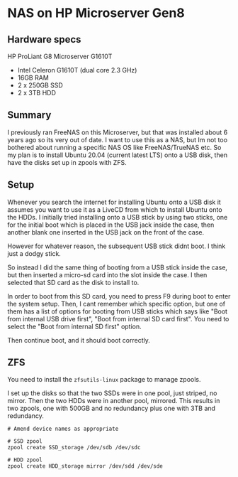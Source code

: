 # NAS on HP Microserver Gen8

## Hardware specs

HP ProLiant G8 Microserver G1610T
                               
- Intel Celeron G1610T (dual core 2.3 GHz)     
- 16GB RAM           
- 2 x 250GB SSD
- 2 x 3TB HDD

## Summary

I previously ran FreeNAS on this Microserver, but that was installed about 6 years ago so its very out of date. I want to use this as a NAS, but Im not too bothered about running a specific NAS OS like FreeNAS/TrueNAS etc. So my plan is to install Ubuntu 20.04 (current latest LTS) onto a USB disk, then have the disks set up in zpools with ZFS.

## Setup

Whenever you search the internet for installing Ubuntu onto a USB disk it assumes you want to use it as a LiveCD from which to install Ubuntu onto the HDDs. I initially tried installing onto a USB stick by using two sticks, one for the initial boot which is placed in the USB jack inside the case, then another blank one inserted in the USB jack on the front of the case.

However for whatever reason, the subsequent USB stick didnt boot. I think just a dodgy stick.

So instead I did the same thing of booting from a USB stick inside the case, but then inserted a micro-sd card into the slot inside the case. I then selected that SD card as the disk to install to. 

In order to boot from this SD card, you need to press F9 during boot to enter the system setup. Then, I cant remember which specific option, but one of them has a list of options for booting from USB sticks which says like "Boot from internal USB drive first", "Boot from internal SD card first". You need to select the "Boot from internal SD first" option.

Then continue boot, and it should boot correctly.

## ZFS

You need to install the `zfsutils-linux` package to manage zpools.

I set up the disks so that the two SSDs were in one pool, just striped, no mirror. Then the two HDDs were in another pool, mirrored. This results in two zpools, one with 500GB and no redundancy plus one with 3TB and redundancy.

```
# Amend device names as appropriate

# SSD zpool
zpool create SSD_storage /dev/sdb /dev/sdc

# HDD zpool
zpool create HDD_storage mirror /dev/sdd /dev/sde
```
